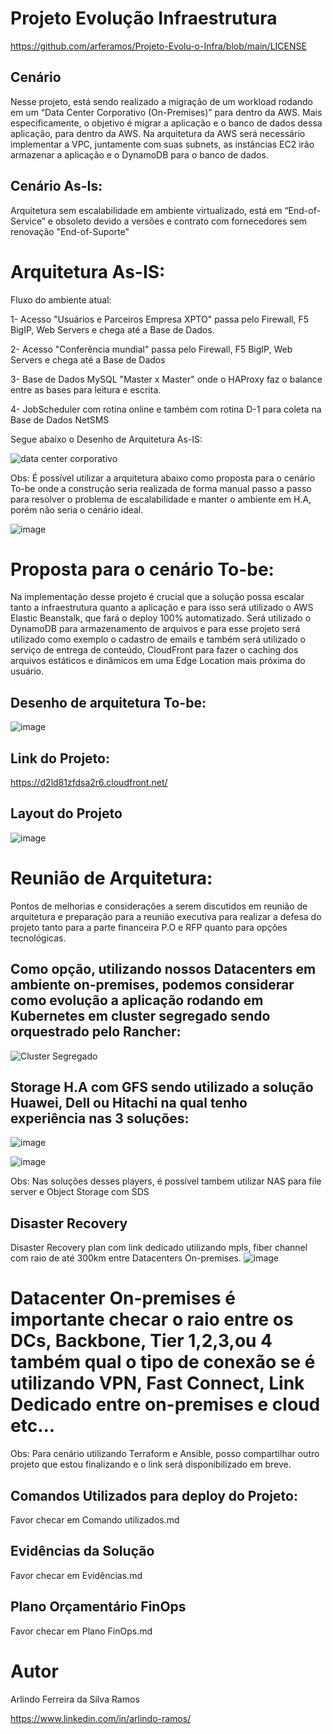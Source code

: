# Projeto Evolução Infraestrutura
https://github.com/arferamos/Projeto-Evolu-o-Infra/blob/main/LICENSE

## Cenário
Nesse projeto, está sendo realizado a migração de um workload rodando em um “Data Center Corporativo (On-Premises)” para dentro da AWS. Mais especificamente, o objetivo é migrar a aplicação e o banco de dados dessa aplicação, para dentro da AWS. Na arquitetura da AWS será necessário implementar a VPC, juntamente com suas subnets, as instâncias EC2 irão armazenar a aplicação e o DynamoDB para o banco de dados.

## Cenário As-Is:
Arquitetura sem escalabilidade em ambiente virtualizado, está em “End-of-Service” e obsoleto devido a versões e contrato com fornecedores sem renovação "End-of-Suporte"

# Arquitetura As-IS:

Fluxo do ambiente atual:

1-	Acesso "Usuários e Parceiros Empresa XPTO" passa pelo Firewall, F5 BigIP, Web Servers e chega até a Base de Dados.

2-	 Acesso   "Conferência mundial" passa pelo Firewall, F5 BigIP, Web Servers  e chega até a Base de Dados

3-	 Base de Dados MySQL "Master x Master" onde o HAProxy faz o balance entre as bases para leitura e escrita.

4-	 JobScheduler com rotina online e também com rotina D-1 para coleta na Base de Dados NetSMS

Segue abaixo o Desenho de Arquitetura As-IS:

![data center corporativo](https://github.com/user-attachments/assets/2a2481b3-a6a5-4a94-a0da-78c6431046f4)

Obs:
É possível utilizar a arquitetura abaixo como proposta para o cenário To-be onde a construção seria realizada de forma manual passo a passo para resolver o problema de escalabilidade e manter o ambiente em H.A, porém não seria o cenário ideal.

![image](https://github.com/user-attachments/assets/fc50683f-fbae-4901-b837-69431e8a9080)

# Proposta para o cenário To-be:
Na implementação desse projeto é crucial que a solução possa escalar tanto a infraestrutura quanto a aplicação e para isso será utilizado o AWS Elastic Beanstalk, que fará o deploy 100% automatizado.
Será utilizado o DynamoDB para armazenamento de arquivos e para esse projeto será utilizado como exemplo o cadastro de emails e também será utilizado o serviço de entrega de conteúdo, CloudFront para fazer o caching dos arquivos estáticos e dinâmicos em uma Edge Location mais próxima do usuário.

## Desenho de arquitetura To-be:
![image](https://github.com/user-attachments/assets/26e656c8-812a-42f1-8339-a4e00d57dfac)

## Link do Projeto:
https://d2ld81zfdsa2r6.cloudfront.net/

## Layout do Projeto
![image](https://github.com/user-attachments/assets/cf901214-2ddc-4d1d-9349-f10214695bec)

# Reunião de Arquitetura:
Pontos de melhorias e considerações a serem discutidos em reunião de arquitetura e preparação para a reunião executiva para realizar a defesa do projeto tanto para a parte financeira P.O e RFP quanto para opções tecnológicas.


## Como opção, utilizando nossos Datacenters em ambiente on-premises, podemos considerar como evolução a aplicação rodando em Kubernetes em cluster segregado sendo orquestrado pelo Rancher:
![Cluster Segregado](https://github.com/user-attachments/assets/c3d88cec-49f1-4d34-9d71-9420582d124c)


## Storage H.A com GFS sendo utilizado a solução Huawei, Dell ou Hitachi na qual tenho experiência nas 3 soluções:
![image](https://github.com/user-attachments/assets/489b75e4-6ff3-402c-b875-64a7f6d2c4a8)

![image](https://github.com/user-attachments/assets/f5404b7f-7882-40ec-ad6f-d0350ec23efb)


Obs: Nas soluções desses players, é possível tambem utilizar NAS para file server e Object Storage com SDS

## Disaster Recovery
Disaster Recovery plan com link dedicado utilizando mpls, fiber channel com raio de até 300km entre Datacenters On-premises.
![image](https://github.com/user-attachments/assets/958fd626-5e9b-4949-910b-4aa3cffbd430)


# Datacenter On-premises é importante checar o raio entre os DCs, Backbone, Tier 1,2,3,ou 4 também qual o tipo de conexão se é utilizando VPN, Fast Connect, Link Dedicado entre on-premises e cloud etc...



Obs:
Para cenário utilizando Terraform e Ansible, posso compartilhar outro projeto que estou finalizando e o link será disponibilizado em breve.


## Comandos Utilizados para deploy do Projeto:
Favor checar em Comando utilizados.md

## Evidências da Solução
Favor checar em Evidências.md

## Plano Orçamentário FinOps
Favor checar em Plano FinOps.md

# Autor
Arlindo Ferreira da Silva Ramos

https://www.linkedin.com/in/arlindo-ramos/




